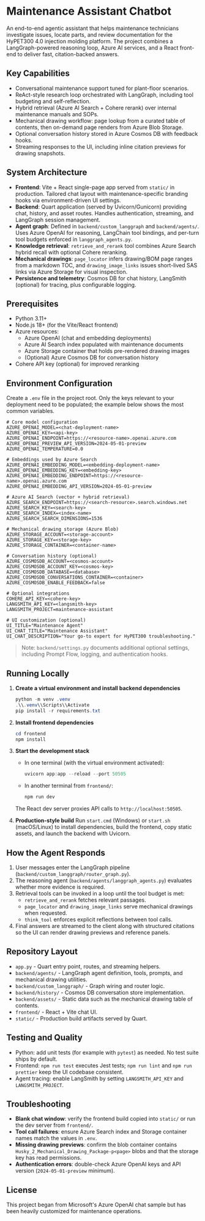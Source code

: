 # Maintenance Assistant Chatbot

An end-to-end agentic assistant that helps maintenance technicians investigate issues, locate parts, and review documentation for the HyPET300 4.0 injection molding platform. The project combines a LangGraph-powered reasoning loop, Azure AI services, and a React front-end to deliver fast, citation-backed answers.

## Key Capabilities
- Conversational maintenance support tuned for plant-floor scenarios.
- ReAct-style research loop orchestrated with LangGraph, including tool budgeting and self-reflection.
- Hybrid retrieval (Azure AI Search + Cohere rerank) over internal maintenance manuals and SOPs.
- Mechanical drawing workflow: page lookup from a curated table of contents, then on-demand page renders from Azure Blob Storage.
- Optional conversation history stored in Azure Cosmos DB with feedback hooks.
- Streaming responses to the UI, including inline citation previews for drawing snapshots.

## System Architecture
- **Frontend**: Vite + React single-page app served from `static/` in production. Tailored chat layout with maintenance-specific branding hooks via environment-driven UI settings.
- **Backend**: Quart application (served by Uvicorn/Gunicorn) providing chat, history, and asset routes. Handles authentication, streaming, and LangGraph session management.
- **Agent graph**: Defined in `backend/custom_langgraph` and `backend/agents/`. Uses Azure OpenAI for reasoning, LangChain tool bindings, and per-turn tool budgets enforced in `langgraph_agents.py`.
- **Knowledge retrieval**: `retrieve_and_rerank` tool combines Azure Search hybrid recall with optional Cohere reranking.
- **Mechanical drawings**: `page_locator` infers drawing/BOM page ranges from a markdown TOC, and `drawing_image_links` issues short-lived SAS links via Azure Storage for visual inspection.
- **Persistence and telemetry**: Cosmos DB for chat history, LangSmith (optional) for tracing, plus configurable logging.

## Prerequisites
- Python 3.11+
- Node.js 18+ (for the Vite/React frontend)
- Azure resources:
  - Azure OpenAI (chat and embedding deployments)
  - Azure AI Search index populated with maintenance documents
  - Azure Storage container that holds pre-rendered drawing images
  - (Optional) Azure Cosmos DB for conversation history
- Cohere API key (optional) for improved reranking

## Environment Configuration
Create a `.env` file in the project root. Only the keys relevant to your deployment need to be populated; the example below shows the most common variables.

```dotenv
# Core model configuration
AZURE_OPENAI_MODEL=<chat-deployment-name>
AZURE_OPENAI_KEY=<api-key>
AZURE_OPENAI_ENDPOINT=https://<resource-name>.openai.azure.com
AZURE_OPENAI_PREVIEW_API_VERSION=2024-05-01-preview
AZURE_OPENAI_TEMPERATURE=0.0

# Embeddings used by Azure Search
AZURE_OPENAI_EMBEDDING_MODEL=<embedding-deployment-name>
AZURE_OPENAI_EMBEDDING_KEY=<embedding-key>
AZURE_OPENAI_EMBEDDING_ENDPOINT=https://<resource-name>.openai.azure.com
AZURE_OPENAI_EMBEDDING_API_VERSION=2024-05-01-preview

# Azure AI Search (vector + hybrid retrieval)
AZURE_SEARCH_ENDPOINT=https://<search-resource>.search.windows.net
AZURE_SEARCH_KEY=<search-key>
AZURE_SEARCH_INDEX=<index-name>
AZURE_SEARCH_SEARCH_DIMENSIONS=1536

# Mechanical drawing storage (Azure Blob)
AZURE_STORAGE_ACCOUNT=<storage-account>
AZURE_STORAGE_KEY=<storage-key>
AZURE_STORAGE_CONTAINER=<container-name>

# Conversation history (optional)
AZURE_COSMOSDB_ACCOUNT=<cosmos-account>
AZURE_COSMOSDB_ACCOUNT_KEY=<cosmos-key>
AZURE_COSMOSDB_DATABASE=<database>
AZURE_COSMOSDB_CONVERSATIONS_CONTAINER=<container>
AZURE_COSMOSDB_ENABLE_FEEDBACK=false

# Optional integrations
COHERE_API_KEY=<cohere-key>
LANGSMITH_API_KEY=<langsmith-key>
LANGSMITH_PROJECT=maintenance-assistant

# UI customization (optional)
UI_TITLE="Maintenance Agent"
UI_CHAT_TITLE="Maintenance Assistant"
UI_CHAT_DESCRIPTION="Your go-to expert for HyPET300 troubleshooting."
```

> Note: `backend/settings.py` documents additional optional settings, including Prompt Flow, logging, and authentication hooks.

## Running Locally
1. **Create a virtual environment and install backend dependencies**
   ```powershell
   python -m venv .venv
   .\\.venv\\Scripts\\Activate
   pip install -r requirements.txt
   ```
2. **Install frontend dependencies**
   ```powershell
   cd frontend
   npm install
   ```
3. **Start the development stack**
   - In one terminal (with the virtual environment activated):
     ```powershell
     uvicorn app:app --reload --port 50505
     ```
   - In another terminal from `frontend/`:
     ```powershell
     npm run dev
     ```
   The React dev server proxies API calls to `http://localhost:50505`.

4. **Production-style build**
   Run `start.cmd` (Windows) or `start.sh` (macOS/Linux) to install dependencies, build the frontend, copy static assets, and launch the backend with Uvicorn.

## How the Agent Responds
1. User messages enter the LangGraph pipeline (`backend/custom_langgraph/router_graph.py`).
2. The reasoning agent (`backend/agents/langgraph_agents.py`) evaluates whether more evidence is required.
3. Retrieval tools can be invoked in a loop until the tool budget is met:
   - `retrieve_and_rerank` fetches relevant passages.
   - `page_locator` and `drawing_image_links` serve mechanical drawings when requested.
   - `think_tool` enforces explicit reflections between tool calls.
4. Final answers are streamed to the client along with structured citations so the UI can render drawing previews and reference panels.

## Repository Layout
- `app.py` - Quart entry point, routes, and streaming helpers.
- `backend/agents/` - LangGraph agent definition, tools, prompts, and mechanical drawing utilities.
- `backend/custom_langgraph/` - Graph wiring and router logic.
- `backend/history/` - Cosmos DB conversation store implementation.
- `backend/assets/` - Static data such as the mechanical drawing table of contents.
- `frontend/` - React + Vite chat UI.
- `static/` - Production build artifacts served by Quart.

## Testing and Quality
- Python: add unit tests (for example with `pytest`) as needed. No test suite ships by default.
- Frontend: `npm run test` executes Jest tests; `npm run lint` and `npm run prettier` keep the UI codebase consistent.
- Agent tracing: enable LangSmith by setting `LANGSMITH_API_KEY` and `LANGSMITH_PROJECT`.

## Troubleshooting
- **Blank chat window**: verify the frontend build copied into `static/` or run the dev server from `frontend/`.
- **Tool call failures**: ensure Azure Search index and Storage container names match the values in `.env`.
- **Missing drawing previews**: confirm the blob container contains `Husky_2_Mechanical_Drawing_Package-p<page>` blobs and that the storage key has read permissions.
- **Authentication errors**: double-check Azure OpenAI keys and API version (`2024-05-01-preview` minimum).

## License
This project began from Microsoft's Azure OpenAI chat sample but has been heavily customized for maintenance operations.


